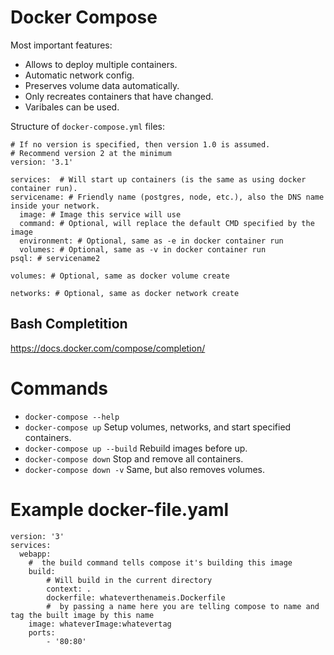 # Docker Compose

Most important features:

- Allows to deploy multiple containers.
- Automatic network config.
- Preserves volume data automatically.
- Only recreates containers that have changed.
- Varibales can be used.

Structure of `docker-compose.yml` files:
```
# If no version is specified, then version 1.0 is assumed. 
# Recommend version 2 at the minimum
version: '3.1'  

services:  # Will start up containers (is the same as using docker container run).
servicename: # Friendly name (postgres, node, etc.), also the DNS name inside your network.
  image: # Image this service will use
  command: # Optional, will replace the default CMD specified by the image
  environment: # Optional, same as -e in docker container run
  volumes: # Optional, same as -v in docker container run
psql: # servicename2

volumes: # Optional, same as docker volume create

networks: # Optional, same as docker network create
```

## Bash Completition

https://docs.docker.com/compose/completion/

# Commands

- `docker-compose --help`
- `docker-compose up` Setup volumes, networks, and start specified containers.
- `docker-compose up --build` Rebuild images before up.
- `docker-compose down` Stop and remove all containers.
- `docker-compose down -v` Same, but also removes volumes.

# Example docker-file.yaml
```
version: '3'
services:
  webapp:
    #  the build command tells compose it's building this image
    build: 
        # Will build in the current directory   
        context: .
        dockerfile: whateverthenameis.Dockerfile
        #  by passing a name here you are telling compose to name and tag the built image by this name
    image: whateverImage:whatevertag
    ports: 
        - '80:80'
```